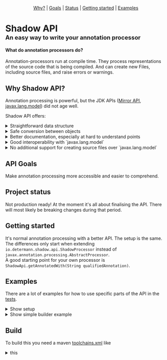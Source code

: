 <p align="center">
  <a href="#why-shadow-api">Why?</a> |
  <a href="#api-goals">Goals</a> |
  <a href="#project-status">Status</a> |
  <a href="#getting-started">Getting started</a> |
  <a href="#examples">Examples</a>
</p>

# Shadow API <br><b style="font-size: 65%">An easy way to write your annotation processor</b>


#### What do annotation processors do?

Annotation-processors run at compile time. They process representations of the source code that is being compiled. And can create 
new Files, including source files, and raise errors or warnings.


## Why Shadow API?

Annotation processing is powerful, but the JDK APIs 
(<a href = "https://docs.oracle.com/javase/7/docs/jdk/api/apt/mirror/overview-summary.html">Mirror API</a>,
<a href = "https://docs.oracle.com/en/java/javase/17/docs/api/java.compiler/javax/lang/model/package-summary.html">javax.lang.model</a>)
did not age well.

Shadow API offers:

<details><summary>Straightforward data structure</summary>
<table>
<tr>
<th>Shadow API</th>
<th>JDK</th>
</tr>
<tr>
<td width="280">

- Shadow
  - Declared
    - Class 
    - Enum 
    - Record 
    - Annotation
        - AnnotationUsage
  - Array
  - Executable
    - Constructor
    - Method
  - Intersection
  - Void
  - Module
  - Package
  - RecordComponent
  - Null
  - Primitive
  - Generic
  - Wildcard
  - Variable
    - EnumConstant
    - Field
    - Parameter
</td>
<td width="280">

- TypeMirror
  - ReferenceType
    - ArrayType  
    - DeclaredType  
    - ErrorType  
    - NullType  
    - TypeVariable
  - ExecutableType
  - IntersectionType
  - NoType
  - PrimitiveType
  - UnionType
  - WildcardType
  

- AnnotationMirror


- Element
  - ExecutableElement
  - ModuleElement
  - PackageElement
  - RecordComponentElement
  - TypeElement
  - TypeParameterElement
  - VariableElement
</td>
</tr>
</table>
</details>
<details><summary>Safe conversion between objects </summary>
<br/>

**Let's say you process the following class and want to get the type of the list**

````java
import java.util.List;

class MyClass
{
   private final List<String> myField;
}
````
<br/>
<table>
<tr>
<th>Shadow API</th>
<th>JDK</th>
</tr>
<tr>
<td width="50%">

````java
class ConversionTest
{
  @Test
  void testConversion()
  {
    ProcessorTest
      .process(shadowApi ->
         {
           Shadow<TypeMirror> myField = shadowApi.getClassOrThrow("MyClass")
                                                 .getFieldOrThrow("myField")
                                                 .getType();
           //Converters limit the conversion to possible types
           Shadow<TypeMirror> genericType = convert(myField)
                   .toInterfaceOrThrow()
                   .getGenerics()
                   .get(0);
                   
           assertEquals(shadowApi.getClassOrThrow("java.lang.String"), 
                        genericType);
         })
      .withCodeToCompile("MyClass.java", """
         import java.util.List;
         class MyClass {
            private List<String> myField;
         }""")
      .compile();
  }
}
````
</td>
<td width="50%">

````java
class ConversionTest
{
  @Test
  void testConversion()
  {
    ProcessorTest
      .process(shadowApi ->
         {
           Elements elements = shadowApi.getJdkApiContext()
                                        .getProcessingEnv()
                                        .getElementUtils();
           //get a type -> Element data structure 
           List<? extends Element> myClass = elements.getTypeElement("MyClass")
                                                     .getEnclosedElements();

           //get fields of that type -> Element data structure 
           VariableElement myField = ElementFilter
                   .fieldsIn(myClass)
                   .stream()
                   .filter(field -> field.getSimpleName()
                                         .toString()
                                         .equals("myField"))
                   .findAny()
                   .orElseThrow();
           
           //get Generic -> switch to Type data structure  
           TypeMirror genericType = ((DeclaredType) myField.asType())
                   .getTypeArguments().get(0);
                   
           //switch back to Element data structure for comparison
           Element genericElement = ((DeclaredType) genericType).asElement();
           
           assertEquals(elements.getTypeElement("java.lang.String"),
                        genericElement);
         })
      .withCodeToCompile("MyClass.java", """
         import java.util.List;
         class MyClass {
            private List<String> myField;
         }""")
      .compile();
  }
}
````
</td>
</tr>
</table>
</details>
<details><summary>Better documentation, especially at hard to understand points</summary>

<table>
<tr>
<th>Shadow API</th>
<th>JDK</th>
</tr>
<tr>
<td width="50%">

````java
public interface Shadow
{
   //..
  /**
   * Information regarding generics is lost after the compilation. For Example 
   * {@code List<String>} becomes {@code List}. This method Does the same.
   * This can be useful if you want to check if a shadow implements for example 
   * {@link java.util.Collection} 
   * {@code shadowToTest.erasure().isSubtypeOf(shadowApi.getDeclaredOrThrow("java.util.Collection").erasure())}
   */
  Shadow<TypeMirror> erasure();
  //...
}
````
</td>
<td width="50%">

````java
public interface Types {
   //...
  /**
   * {@return the erasure of a type}
   *
   * @param t  the type to be erased
   * @throws IllegalArgumentException if given a type for a package or module
   * @jls 4.6 Type Erasure
   */
  TypeMirror erasure(TypeMirror t);
  //...
}
````
</td>
</tr>
</table>
</details>
<details><summary>Good interoperability with `javax.lang.model`</summary>

<table>
<tr>
<th>Shadow API</th>
<th>JDK</th>
</tr>
<tr>
<td width="50%">

````java
class ConversionTest
{
  @Test
  void testConversion1()
  {
    ProcessorTest
      .process(shadowApi ->
         {
           //shadow -> jdk
           ProcessingEnvironment processingEnv = shadowApi.getJdkApiContext().getProcessingEnv();
           RoundEnvironment roundEnv = shadowApi.getJdkApiContext().getRoundEnv();

           Element typeElement = shadowApi.getClassOrThrow("java.lang.String").getElement();
           TypeMirror mNyClass1 = shadowApi.getClassOrThrow("java.lang.String").getMirror();
         })
      .compile();
  }
}
````
</td>
<td width="50%">

````java
class ConversionTest extends AbstractProcessor
{
  @Override
  public boolean process(Set<? extends TypeElement> annotations, RoundEnvironment roundEnv)
  {
    //jdk -> shadow
    ShadowApi shadowApi = ShadowApi.create(processingEnv, roundEnv, 0);

    Shadow<? extends TypeMirror> shadow = shadowApi.getShadowFactory().shadowFromElement(null);
    Shadow<? extends TypeMirror> shadow1 = shadowApi.getShadowFactory().shadowFromType(null);
    List<AnnotationUsage> annotationUsages = shadowApi.getShadowFactory().annotationUsages(null);

    return false;
  }
}
````
</td>
</tr>
</table>
</details>
<details><summary>No additional support for creating source files over `javax.lang.model`</summary>
</details>


## API Goals

Make annotation processing more accessible and easier to comprehend.


## Project status

Not production ready! At the moment it's all about finalising the API. There will most likely be breaking changes during that period.

## Getting started

It's normal annotation processing with a better API. The setup is the same. The differences only start when extending
`io.determann.shadow.api.ShadowProcessor` instead of `javax.annotation.processing.AbstractProcessor`.<br>
A good starting point for your own processor is `ShadowApi.getAnnotatedWith(String qualifiedAnnotation)`.


## Examples

There are a lot of examples for how to use specific parts of the API in the [tests](/shadow-api-17/src/test/java/io/determann/shadow/api).

<details><summary>Show setup</summary>
<p>
We will create everything you need to get started with your first annotation processor in maven in this setup. 

### 1) Two Modules

In order to use the annotation processor to process the code that will be built later, the annotation processor must first be compiled.
Create two Maven modules for that. One having the code to process and one containing the annotation processor

#### processor module
````xml
<?xml version="1.0" encoding="UTF-8"?>
<project xmlns="http://maven.apache.org/POM/4.0.0"
         xmlns:xsi="http://www.w3.org/2001/XMLSchema-instance"
         xsi:schemaLocation="http://maven.apache.org/POM/4.0.0 http://maven.apache.org/xsd/maven-4.0.0.xsd">
    <modelVersion>4.0.0</modelVersion>
    <groupId>io.determann</groupId>
    <artifactId>processor-example</artifactId>
    <version>1.0-SNAPSHOT</version>
</project>
````

#### processed module
````xml
<?xml version="1.0" encoding="UTF-8"?>
<project xmlns="http://maven.apache.org/POM/4.0.0"
         xmlns:xsi="http://www.w3.org/2001/XMLSchema-instance"
         xsi:schemaLocation="http://maven.apache.org/POM/4.0.0 http://maven.apache.org/xsd/maven-4.0.0.xsd">
    <modelVersion>4.0.0</modelVersion>
    <groupId>io.determann</groupId>
    <artifactId>processed-example</artifactId>
    <version>1.0-SNAPSHOT</version>
</project>
````

### 2) Dependencies

The processor needs to depend on the `shadow-api`
````xml
        <dependency>
            <groupId>io.determann</groupId>
            <artifactId>shadow</artifactId>
            <version>1.0-SNAPSHOT</version>
        </dependency>
````

And the processed module need to depend on the processor module
````xml
        <dependency>
            <groupId>io.determann</groupId>
            <artifactId>processor-example</artifactId>
            <version>1.0-SNAPSHOT</version>
        </dependency>
````

### 3) Processor paths

The module being processed needs to know the module it's processed by
````xml
    <build>
        <plugins>
            <plugin>
                <groupId>org.apache.maven.plugins</groupId>
                <artifactId>maven-compiler-plugin</artifactId>
                <version>3.8.1</version>
                <configuration>
                    <annotationProcessorPaths>
                        <path>
                            <groupId>io.determann</groupId>
                            <artifactId>processor-example</artifactId>
                            <version>1.0-SNAPSHOT</version>
                        </path>
                    </annotationProcessorPaths>
                </configuration>
            </plugin>
        </plugins>
    </build>
````

### 4) Disable annotation processing

Disable annotation processing in the processor module. Otherwise, the annotation processor would be used to process itself
````xml
    <build>
        <plugins>
            <plugin>
                <groupId>org.apache.maven.plugins</groupId>
                <artifactId>maven-compiler-plugin</artifactId>
                <version>3.8.1</version>
                <configuration>
                    <source>17</source>
                    <target>17</target>
                    <!--                    don't compile the annotation processor using the annotation processor-->
                    <compilerArgument>-proc:none</compilerArgument>
                </configuration>
            </plugin>
        </plugins>
    </build>
````

### 5) The processor itself

Extend `ShadowProcessor` for your own processor and override `process()`
````java
import io.determann.shadow.api.ShadowApi;
import io.determann.shadow.api.ShadowProcessor;

public class MyProcessor extends ShadowProcessor
{
   @Override
   public void process(final ShadowApi shadowApi) {
   }
}
````

### 6) Register this processor

create a file in `src/main/resources/META-INF/services/` called `javax.annotation.processing.Processor` and add your qualified path

````text
io.determann.shadow.example.processor.MyProcessor
````

### 7) Annotation

Now create an Annotation to process in the processor module
````java
public @interface MyAnnotation {}
````

### 8) Process

And finally process anything annotated with that annotation 
````java
import io.determann.shadow.api.ShadowApi;
import io.determann.shadow.api.ShadowProcessor;

public class MyProcessor extends ShadowProcessor
{
   @Override
   public void process(final ShadowApi shadowApi) {
      for (Shadow<TypeMirror> shadow : shadowApi.getAnnotatedWith("io.determann.shadow.example.processor.MyAnnotation").all())
      {
      }
   }
}
````

</p>
</details>

<details><summary>Show simple builder example</summary>
<p>

An annotation to mark classes
````java
@Target(ElementType.TYPE)
public @interface BuilderPattern {}
````
A Processor creating a simple Builder companion object
````java
import io.determann.shadow.api.ShadowApi;
import io.determann.shadow.api.ShadowProcessor;
import io.determann.shadow.api.property.MutableProperty;
import io.determann.shadow.api.shadow.Class;

import java.util.List;
import java.util.stream.Collectors;

import static org.apache.commons.lang3.StringUtils.capitalize;
import static org.apache.commons.lang3.StringUtils.uncapitalize;

/**
 * Builds a companion Builder class for each annotated class
 */
public class ShadowBuilderProcessor extends ShadowProcessor
{
  @Override
  public void process(final ShadowApi shadowApi)
  {
    //iterate over every class annotated with the BuilderPattern annotation
    for (Class aClass : shadowApi.getAnnotatedWith("io.determann.shadow.example.processor.builder.BuilderPattern").classes())
    {
      String toBuildQualifiedName = aClass.getQualifiedName();
      String builderQualifiedName = toBuildQualifiedName + "ShadowBuilder";//qualifiedName of the companion builder class
      String builderSimpleName = aClass.getSimpleName() + "ShadowBuilder";//simpleName of the companion builder class
      String builderVariableName = uncapitalize(builderSimpleName);

      //create a record holding the code needed to render a property in the builder
      List<BuilderElement> builderElements = aClass.getMutableProperties()
                                                   .stream()
                                                   .map(property -> renderProperty(builderSimpleName,
                                                                                   builderVariableName,
                                                                                   property))
                                                   .toList();

      //writes the builder
      shadowApi.writeSourceFile(builderQualifiedName,
                                renderBuilder(aClass, toBuildQualifiedName, builderSimpleName, builderVariableName, builderElements));
    }
  }

  /**
   * renders a companion builder class
   */
  private String renderBuilder(final Class aClass,
                               final String toBuildQualifiedName,
                               final String builderSimpleName,
                               final String builderVariableName,
                               final List<BuilderElement> builderElements)
  {
    String fields = builderElements.stream()
                                   .map(BuilderElement::field)
                                   .collect(Collectors.joining("\n\n"));

    String mutators = builderElements.stream()
                                     .map(BuilderElement::mutator)
                                     .collect(Collectors.joining("\n\n"));

    String setterInvocations = builderElements.stream()
                                              .map(BuilderElement::toBuildSetter)
                                              .collect(Collectors.joining("\n\n"));
    return """
            package %1$s;
                  
            public class %2$s{
               %3$s
                  
            %4$s
                  
               public %5$s build() {
                  %5$s %6$s = new %5$s();
                  %7$s
                  return %6$s;
               }
            }
            """.formatted(aClass.getPackage().getQualifiedName(),
                          builderSimpleName,
                          fields,
                          mutators,
                          toBuildQualifiedName,
                          builderVariableName,
                          setterInvocations);
  }

  /**
   * Creates a {@link BuilderElement} for each property of the annotated pojo
   */
  private BuilderElement renderProperty(final String builderSimpleName,
                                        final String builderVariableName,
                                        final MutableProperty property)
  {
    String propertyName = property.getSimpleName();
    String type = property.getType().toString();
    String field = "private " + type + " " + propertyName + ";";

    String mutator = """
               public %1$s with%2$s(%3$s %4$s) {
                  this.%4$s = %4$s;
                  return this;
               }
            """.formatted(builderSimpleName,
                          capitalize(propertyName),
                          type,
                          propertyName);

    String toBuildSetter = builderVariableName + "." + property.getSetter().getSimpleName() + "(" + propertyName + ");";

    return new BuilderElement(field, mutator, toBuildSetter);
  }

  /**
   * Used to render the code needed to render a property in the builder
   *
   * @param field ones rendered will hold the values being used to build the pojo
   * @param mutator ones rendered will set the value of the {@link #field}
   * @param toBuildSetter ones rendered will modify the build pojo
   */
  private record BuilderElement(String field, String mutator, String toBuildSetter) {}
}
````
For a simple pojo like
````java
@BuilderPattern
public class Customer
{
   public static CustomerShadowBuilder builder()
   {
      return new CustomerShadowBuilder();
   }
   
   private String name;

   public String getName() { return name; }

   public void setName(String name) { this.name = name; }
}
````
This builder would be generated
````java
public class CustomerShadowBuilder{
   private java.lang.String name;

   public CustomerShadowBuilder withName(java.lang.String name) {
      this.name = name;
      return this;
   }

   public io.determann.shadow.example.processed.Customer build() {
     io.determann.shadow.example.processed.Customer customer = new io.determann.shadow.example.processed.Customer();
      customer.setName(name);
      return customer;
   }
}
````
</p>
</details>

## Build

To build this you need a maven [toolchains.xml](https://maven.apache.org/guides/mini/guide-using-toolchains.html) like 
<details><summary>this</summary>

````xml
<?xml version="1.0" encoding="UTF-8"?>
<toolchains>
    <toolchain>
        <type>jdk</type>
        <provides>
            <version>1.8</version>
        </provides>
        <configuration>
            <jdkHome>my/path/to/jdk/8</jdkHome>
        </configuration>
    </toolchain>
    <toolchain>
        <type>jdk</type>
        <provides>
            <version>11</version>
        </provides>
        <configuration>
            <jdkHome>my/path/to/jdk/11</jdkHome>
        </configuration>
    </toolchain>
    <toolchain>
        <type>jdk</type>
        <provides>
            <version>17</version>
        </provides>
        <configuration>
            <jdkHome>my/path/to/jdk/17</jdkHome>
        </configuration>
    </toolchain>
</toolchains>
````
</details>